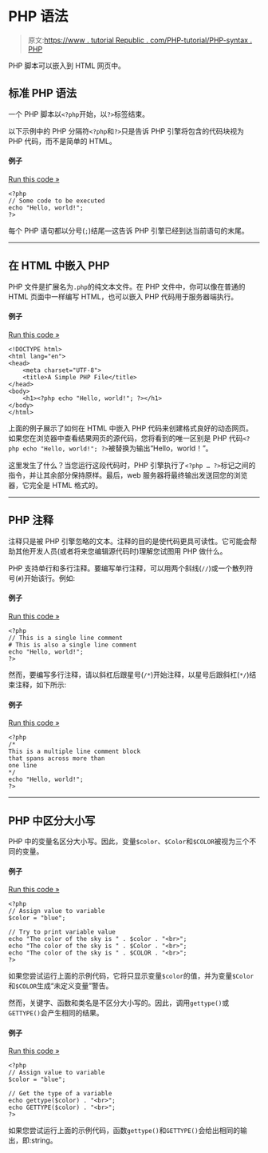 # PHP 语法

> 原文:[https://www . tutorial Republic . com/PHP-tutorial/PHP-syntax . PHP](https://www.tutorialrepublic.com/php-tutorial/php-syntax.php)

PHP 脚本可以嵌入到 HTML 网页中。

## 标准 PHP 语法

一个 PHP 脚本以`<?php`开始，以`?>`标签结束。

以下示例中的 PHP 分隔符`<?php`和`?>`只是告诉 PHP 引擎将包含的代码块视为 PHP 代码，而不是简单的 HTML。

#### 例子

[Run this code »](../codelab.php?topic=php&file=syntax "Run this code to view the output")

```
<?php
// Some code to be executed
echo "Hello, world!";
?>
```

每个 PHP 语句都以分号(`;`)结尾—这告诉 PHP 引擎已经到达当前语句的末尾。

* * *

## 在 HTML 中嵌入 PHP

PHP 文件是扩展名为`.php`的纯文本文件。在 PHP 文件中，你可以像在普通的 HTML 页面中一样编写 HTML，也可以嵌入 PHP 代码用于服务器端执行。

#### 例子

[Run this code »](../codelab.php?topic=php&file=embedding-php-within-html "Run this code to view the output")

```
<!DOCTYPE html>
<html lang="en">
<head>
    <meta charset="UTF-8">
    <title>A Simple PHP File</title>
</head>
<body>
    <h1><?php echo "Hello, world!"; ?></h1>
</body>
</html>
```

上面的例子展示了如何在 HTML 中嵌入 PHP 代码来创建格式良好的动态网页。如果您在浏览器中查看结果网页的源代码，您将看到的唯一区别是 PHP 代码`<?php echo "Hello, world!"; ?>`被替换为输出“Hello，world！”。

这里发生了什么？当您运行这段代码时，PHP 引擎执行了`<?php … ?>`标记之间的指令，并让其余部分保持原样。最后，web 服务器将最终输出发送回您的浏览器，它完全是 HTML 格式的。

* * *

## PHP 注释

注释只是被 PHP 引擎忽略的文本。注释的目的是使代码更具可读性。它可能会帮助其他开发人员(或者将来您编辑源代码时)理解您试图用 PHP 做什么。

PHP 支持单行和多行注释。要编写单行注释，可以用两个斜线(`//`)或一个散列符号(`#`)开始该行。例如:

#### 例子

[Run this code »](../codelab.php?topic=php&file=single-line-comment "Run this code to view the output")

```
<?php
// This is a single line comment
# This is also a single line comment
echo "Hello, world!";
?>
```

然而，要编写多行注释，请以斜杠后跟星号(`/*`)开始注释，以星号后跟斜杠(`*/`)结束注释，如下所示:

#### 例子

[Run this code »](../codelab.php?topic=php&file=multiple-line-comment "Run this code to view the output")

```
<?php
/*
This is a multiple line comment block
that spans across more than
one line
*/
echo "Hello, world!";
?>
```

* * *

## PHP 中区分大小写

PHP 中的变量名区分大小写。因此，变量`$color`、`$Color`和`$COLOR`被视为三个不同的变量。

#### 例子

[Run this code »](../codelab.php?topic=php&file=case-sensitivity-in-variable-names "Run this code to view the output")

```
<?php
// Assign value to variable
$color = "blue";

// Try to print variable value
echo "The color of the sky is " . $color . "<br>";
echo "The color of the sky is " . $Color . "<br>";
echo "The color of the sky is " . $COLOR . "<br>";
?>
```

如果您尝试运行上面的示例代码，它将只显示变量`$color`的值，并为变量`$Color`和`$COLOR`生成“未定义变量”警告。

然而，关键字、函数和类名是不区分大小写的。因此，调用`gettype()`或`GETTYPE()`会产生相同的结果。

#### 例子

[Run this code »](../codelab.php?topic=php&file=case-sensitivity-in-function-names "Run this code to view the output")

```
<?php
// Assign value to variable
$color = "blue";

// Get the type of a variable
echo gettype($color) . "<br>";
echo GETTYPE($color) . "<br>";
?>
```

如果您尝试运行上面的示例代码，函数`gettype()`和`GETTYPE()`会给出相同的输出，即:string。